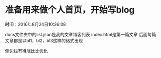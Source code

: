 # 准备用来做个人首页，开始写blog
  时间：2016年8月24日10:36:08
  
  docs文件夹中的list.json是我的文章博客列表
  index.html是第一篇文章
  后面每篇文章都是以bl1，bl2，bl3这样的格式出现
  
  
  侧边栏有待旭比比优化
